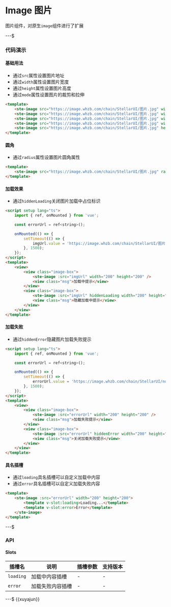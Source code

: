 # Image 图片

图片组件，对原生`image`组件进行了扩展

---$

### 代码演示

#### 基础用法

- 通过`src`属性设置图片地址
- 通过`width`属性设置图片宽度
- 通过`height`属性设置图片高度
- 通过`mode`属性设置图片的裁剪和拉伸

```html
<template>
    <ste-image src="https://image.whzb.com/chain/StellarUI/图片.jpg" width="200" height="200" />
    <ste-image src="https://image.whzb.com/chain/StellarUI/图片.jpg" width="200" height="200" mode="aspectFit" />
    <ste-image src="https://image.whzb.com/chain/StellarUI/图片.jpg" width="200" height="200" mode="aspectFill" />
    <ste-image src="https://image.whzb.com/chain/StellarUI/图片.jpg" width="200" mode="widthFix" />
    <ste-image src="https://image.whzb.com/chain/StellarUI/图片.jpg" height="200" mode="heightFix" />
</template>
```

#### 圆角

- 通过`radius`属性设置图片圆角属性

```html
<template>
    <ste-image src="https://image.whzb.com/chain/StellarUI/图片.jpg" radius="50%" width="200" height="200" />
</template>
```

#### 加载效果

- 通过`hiddenLoading`关闭图片加载中占位标识

```html
<script setup lang="ts">
    import { ref, onMounted } from 'vue';

    const errorUrl = ref<string>();

    onMounted(() => {
        setTimeout(() => {
            imgUrl.value = 'https://image.whzb.com/chain/StellarUI/图片.jpg';
        }, 1500);
    });
</script>
<template>
    <view>
        <view class="image-box">
            <ste-image :src="imgUrl" width="200" height="200" />
            <view class="msg">加载中提示</view>
        </view>
        <view class="image-box">
            <ste-image :src="imgUrl" hiddenLoading width="200" height="200" />
            <view class="msg">隐藏加载中提示</view>
        </view>
    </view>
</template>
```

#### 加载失败

- 通过`hiddenError`隐藏图片加载失败提示

```html
<script setup lang="ts">
    import { ref, onMounted } from 'vue';

    const errorUrl = ref<string>();

    onMounted(() => {
        setTimeout(() => {
            errorUrl.value = 'https://image.whzb.com/chain/StellarUI/none.png';
        }, 1500);
    });
</script>
<template>
    <view>
        <view class="image-box">
            <ste-image :src="errorUrl" width="200" height="200" />
            <view class="msg">加载失败提示</view>
        </view>
        <view class="image-box">
            <ste-image :src="errorUrl" hiddenError width="200" height="200" />
            <view class="msg">关闭加载失败提示</view>
        </view>
    </view>
</template>
```

#### 具名插槽

- 通过`loading`具名插槽可以自定义加载中内容
- 通过`error`具名插槽可以自定义加载失败内容

```html
<template>
    <ste-image :src="errorUrl" width="200" height="200">
        <template v-slot:loading>Loading...</template>
        <template v-slot:error>Error</template>
    </ste-image>
</template>
```

---$

### API

<!-- props -->

#### Slots

| 插槽名    | 说明             | 插槽参数 | 支持版本 |
| --------- | ---------------- | -------- | -------- |
| `loading` | 加载中内容插槽   | -        | -        |
| `error`   | 加载失败内容插槽 | -        | -        |

---$
{{xuyajun}}
